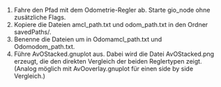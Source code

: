 1. Fahre den Pfad mit dem Odometrie-Regler ab. Starte gio_node ohne zusätzliche Flags.
2. Kopiere die Dateien amcl_path.txt und odom_path.txt in den Ordner savedPaths/.
3. Benenne die Dateien um in Odomamcl_path.txt und Odomodom_path.txt.
4. Führe AvOStacked.gnuplot aus. Dabei wird die Datei AvOStacked.png erzeugt, die den direkten Vergleich der beiden Reglertypen zeigt.
    (Analog möglich mit AvOoverlay.gnuplot für einen side by side Vergleich.)
 

